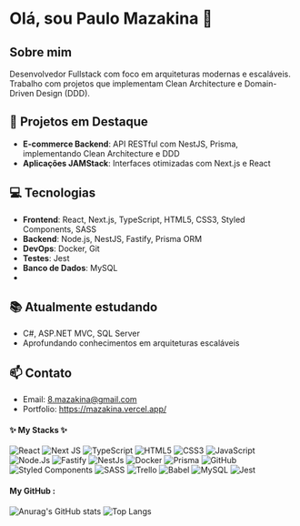 <!--
**CinderBits/Cinderbits** is a ✨ _special_ ✨ repository because its `README.md` (this file) appears on your GitHub profile.

Here are some ideas to get you started:

- ⚡ Fun fact:
-->

# Olá, sou Paulo Mazakina 👋

## Sobre mim
Desenvolvedor Fullstack com foco em arquiteturas modernas e escaláveis. Trabalho com projetos que implementam Clean Architecture e Domain-Driven Design (DDD).

## 🔭 Projetos em Destaque
- **E-commerce Backend**: API RESTful com NestJS, Prisma, implementando Clean Architecture e DDD
- **Aplicações JAMStack**: Interfaces otimizadas com Next.js e React

## 💻 Tecnologias
- **Frontend**: React, Next.js, TypeScript, HTML5, CSS3, Styled Components, SASS
- **Backend**: Node.js, NestJS, Fastify, Prisma ORM
- **DevOps**: Docker, Git
- **Testes**: Jest
- **Banco de Dados**: MySQL
- 
## 📚 Atualmente estudando
- C#, ASP.NET MVC, SQL Server
- Aprofundando conhecimentos em arquiteturas escaláveis

## 📫 Contato
- Email: 8.mazakina@gmail.com
- Portfolio: https://mazakina.vercel.app/

#### :sparkles: My Stacks :sparkles:
![React](https://img.shields.io/badge/react-%2320232a.svg?style=for-the-badge&logo=react&logoColor=%2361DAFB) ![Next JS](https://img.shields.io/badge/Next-black?style=for-the-badge&logo=next.js&logoColor=white)	![TypeScript](https://img.shields.io/badge/typescript-%23007ACC.svg?style=for-the-badge&logo=typescript&logoColor=white) ![HTML5](https://img.shields.io/badge/html5-%23E34F26.svg?style=for-the-badge&logo=html5&logoColor=white) ![CSS3](https://img.shields.io/badge/css3-%231572B6.svg?style=for-the-badge&logo=css3&logoColor=white) ![JavaScript](https://img.shields.io/badge/javascript-%23323330.svg?style=for-the-badge&logo=javascript&logoColor=%23F7DF1E) ![Node.Js](https://img.shields.io/badge/node.js-8BBF3D?style=for-the-badge&logo=node.js&logoColor=white) ![Fastify](https://img.shields.io/badge/Fastify-white?style=for-the-badge&logo=fastify&logoColor=black) ![NestJs](https://img.shields.io/badge/nestjs-white?style=for-the-badge&logo=nestjs&logoColor=E12A54) ![Docker](https://img.shields.io/badge/docker-1D63ED?style=for-the-badge&logo=docker&logoColor=white) ![Prisma](https://img.shields.io/badge/Prisma-black?style=for-the-badge&logo=prisma&logoColor=white) ![GitHub](https://img.shields.io/badge/github-%23121011.svg?style=for-the-badge&logo=github&logoColor=white) 	![Styled Components](https://img.shields.io/badge/styled--components-DB7093?style=for-the-badge&logo=styled-components&logoColor=white)  ![SASS](https://img.shields.io/badge/SASS-hotpink.svg?style=for-the-badge&logo=SASS&logoColor=white) ![Trello](https://img.shields.io/badge/Trello-%23026AA7.svg?style=for-the-badge&logo=Trello&logoColor=white) ![Babel](https://img.shields.io/badge/Babel-F9DC3e?style=for-the-badge&logo=babel&logoColor=black) ![MySQL](https://img.shields.io/badge/mysql-%2300f.svg?style=for-the-badge&logo=mysql&logoColor=white) ![Jest](https://img.shields.io/badge/-jest-%23C21325?style=for-the-badge&logo=jest&logoColor=white)

#### My GitHub :
![Anurag's GitHub stats](https://github-readme-stats.vercel.app/api?username=mazakina&show_icons=true&theme=radical&hide=contribs&hide_rank=true) ![Top Langs](https://github-readme-stats.vercel.app/api/top-langs/?username=mazakina&layout=compact&theme=radical)

